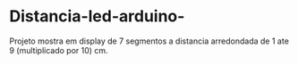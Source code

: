 # Distancia-led-arduino-
Projeto mostra em display de 7 segmentos a distancia arredondada de 1 ate 9 (multiplicado por 10) cm.
